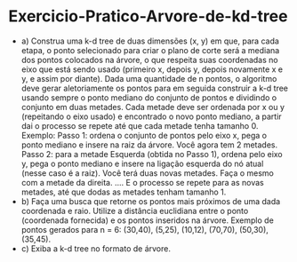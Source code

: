 # Exercicio-Pratico-Arvore-de-kd-tree

- a) Construa uma k-d tree de duas dimensões (x, y) em que, para cada etapa, o ponto 
selecionado para criar o plano de corte será a mediana dos pontos colocados na árvore, o 
que respeita suas coordenadas no eixo que está sendo usado (primeiro x, depois y, depois 
novamente x e y, e assim por diante). Dada uma quantidade de n pontos, o algoritmo deve 
gerar aletoriamente os pontos para em seguida construir a k-d tree usando sempre o ponto 
mediano do conjunto de pontos e dividindo o conjunto em duas metades. Cada metade 
deve ser ordenada por x ou y (repeitando o eixo usado) e encontrado o novo ponto mediano, 
a partir dai o processo se repete até que cada metade tenha tamanho 0. Exemplo:
Passo 1: ordena o conjunto de pontos pelo eixo x, pega o ponto mediano e insere na raiz da 
árvore. Você agora tem 2 metades.
Passo 2: para a metade Esquerda (obtida no Passo 1), ordena pelo eixo y, pega o ponto 
mediano e insere na ligação esquerda do nó atual (nesse caso é a raiz). Você terá duas 
novas metades. Faça o mesmo com a metade da direita.
.... E o processo se repete para as novas metades, até que dodas as metades tenham 
tamanho 1.
- b) Faça uma busca que retorne os pontos mais próximos de uma dada coordenada e raio. 
Utilize a distância euclidiana entre o ponto (coordenada fornecida) e os pontos inseridos na 
árvore.
Exemplo de pontos gerados para n = 6: (30,40), (5,25), (10,12), (70,70), (50,30), (35,45).
- c) Exiba a k-d tree no formato de árvore.
